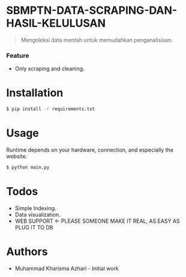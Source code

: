 # SBMPTN-DATA-SCRAPING-DAN-HASIL-KELULUSAN
> Mengoleksi data mentah untuk memudahkan penganalisisan.
### Feature
- Only scraping and cleaning.

# Installation
```sh
$ pip install -r requirements.txt
```

# Usage
Runtime depends on your hardware, connection, and especially the website.
```sh
$ python main.py
```

# Todos
- Simple Indexing.
- Data visualization.
- WEB SUPPORT <- PLEASE SOMEONE MAKE IT REAL, AS EASY AS PLUG IT TO DB

# Authors
- Muhammad Kharisma Azhari - Initial work


